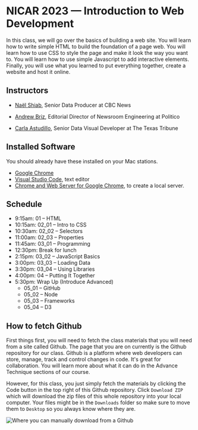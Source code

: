 # NICAR 2023 — Introduction to Web Development
In this class, we will go over the basics of building a web site. You will learn how to write simple HTML to build the foundation of a page web. You will learn how to use CSS to style the page and make it look the way you want to. You will learn how to use simple Javascript to add interactive elements. Finally, you will use what you learned to put everything together, create a website and host it online.

## Instructors

* [Naël Shiab](https://www.naelshiab.com/), Senior Data Producer at CBC News

* [Andrew Briz](https://twitter.com/brizandrew), Editorial Director of Newsroom Engineering at Politico

* [Carla Astudillo](https://www.texastribune.org/about/staff/carla-astudillo/), Senior Data Visual Developer at The Texas Tribune

## Installed Software

You should already have these installed on your Mac stations.

* [Google Chrome](https://www.google.com/chrome/browser/desktop/)
* [Visual Studio Code](https://code.visualstudio.com/), text editor
* [Chrome and Web Server for Google Chrome](https://chrome.google.com/webstore/detail/web-server-for-chrome/ofhbbkphhbklhfoeikjpcbhemlocgigb?hl=en), to create a local server.

## Schedule

- 9:15am: 01 – HTML
- 10:15am: 02_01 – Intro to CSS
- 10:30am: 02_02 – Selectors
- 11:00am: 02_03 – Properties
- 11:45am: 03_01 – Programming
- 12:30pm: Break for lunch
- 2:15pm: 03_02 – JavaScript Basics
- 3:00pm: 03_03 – Loading Data
- 3:30pm: 03_04 – Using Libraries
- 4:00pm: 04 – Putting It Together
- 5:30pm: Wrap Up (Introduce Advanced)
  - 05_01 – GitHub
  - 05_02 – Node
  - 05_03 – Frameworks
  - 05_04 – D3

## How to fetch Github
First things first, you will need to fetch the class materials that you will need from a site called Github. The page that you are on currently is the Github repository for our class. Github is a platform where web developers can store, manage, track and control changes in code. It's great for collaboration. You will learn more about what it can do in the Advance Technique sections of our course.

However, for this class, you just simply fetch the materials by clicking the Code button in the top right of this Github repository. Click `Download ZIP` which will download the zip files of this whole repository into your local computer. Your files might be in the `Downloads` folder so make sure to move them to `Desktop` so you always know where they are.

![Where you can manually download from a Github](_media/github_download.png)

